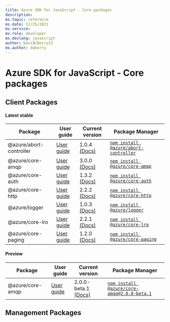 ```yaml
---
title: Azure SDK for JavaScript - Core packages
description: 
ms.topic: reference
ms.date: 11/25/2021
ms.service: 
ms.role: developer
ms.devlang: javascript
author: DavidCBerry13
ms.author: daberry
---
```


# Azure SDK for JavaScript - Core packages

## Client Packages

#### Latest stable

| Package               | User guide                           | Current version        | Package Manager                |
|-----------------------|--------------------------------------|------------------------|--------------------------------|
| @azure/abort-controller  | [User guide](/javascript/sdk-demo/core/abort-controller/azure-abort-controller/readme)  | 1.0.4 [(Docs)](/javascript/sdk-demo/core/abort-controller/azure-abort-controller/latest-stable)  | [`npm install @azure/abort-controller`](https://www.npmjs.com/package/%40azure%2Fabort-controller) |
| @azure/core-amqp  | [User guide](/javascript/sdk-demo/core/core-amqp/azure-core-amqp/readme)  | 3.0.0 [(Docs)](/javascript/sdk-demo/core/core-amqp/azure-core-amqp/latest-stable)  | [`npm install @azure/core-amqp`](https://www.npmjs.com/package/%40azure%2Fcore-amqp) |
| @azure/core-auth  | [User guide](/javascript/sdk-demo/core/core-auth/azure-core-auth/readme)  | 1.3.2 [(Docs)](/javascript/sdk-demo/core/core-auth/azure-core-auth/latest-stable)  | [`npm install @azure/core-auth`](https://www.npmjs.com/package/%40azure%2Fcore-auth) |
| @azure/core-http  | [User guide](/javascript/sdk-demo/core/core-http/azure-core-http/readme)  | 2.2.2 [(Docs)](/javascript/sdk-demo/core/core-http/azure-core-http/latest-stable)  | [`npm install @azure/core-http`](https://www.npmjs.com/package/%40azure%2Fcore-http) |
| @azure/logger  | [User guide](/javascript/sdk-demo/core/logger/azure-logger/readme)  | 1.0.3 [(Docs)](/javascript/sdk-demo/core/logger/azure-logger/latest-stable)  | [`npm install @azure/logger`](https://www.npmjs.com/package/%40azure%2Flogger) |
| @azure/core-lro  | [User guide](/javascript/sdk-demo/core/core-lro/azure-core-lro/readme)  | 2.2.1 [(Docs)](/javascript/sdk-demo/core/core-lro/azure-core-lro/latest-stable)  | [`npm install @azure/core-lro`](https://www.npmjs.com/package/%40azure%2Fcore-lro) |
| @azure/core-paging  | [User guide](/javascript/sdk-demo/core/core-paging/azure-core-paging/readme)  | 1.2.0 [(Docs)](/javascript/sdk-demo/core/core-paging/azure-core-paging/latest-stable)  | [`npm install @azure/core-paging`](https://www.npmjs.com/package/%40azure%2Fcore-paging) |
 

#### Preview

| Package               | User guide                           | Current version        | Package Manager                |
|-----------------------|--------------------------------------|------------------------|--------------------------------|
| @azure/core-amqp  | [User guide](/javascript/sdk-demo/core/core-amqp/azure-core-amqp/readme)  | 2.0.0-beta.1 [(Docs)](/javascript/sdk-demo/core/core-amqp/azure-core-amqp/preview)  | [`npm install @azure/core-amqp@2.0.0-beta.1`](https://www.npmjs.com/package/%40azure%2Fcore-amqp%402.0.0-beta.1) |
 


 
 

## Management Packages

 

 

 
 

